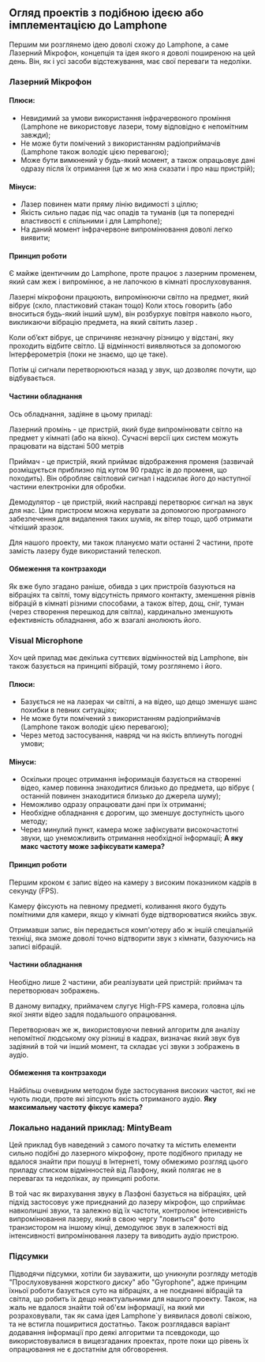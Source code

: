## Огляд проектів з подібною ідеєю або імплементацією до Lamphone
Першим ми розглянемо ідею доволі схожу до Lamphone, а саме Лазерний Мікрофон, концепція та ідея якого я доволі поширеною 
на цей день. Він, як і усі засоби відстежування, має свої переваги та недоліки.

### Лазерний Мікрофон
#### Плюси:
- Невидимий за умови використання інфрачервоного проміння (Lamphone не використовує лазери, тому відповідно є 
непомітним завжди);
- Не може бути помічений з використанням радіоприймачів (Lamphone також володіє цією перевагою);
- Може бути вимкнений у будь-який момент, а також опрацьовує дані одразу після їх отримання (це ж мо
жна сказати і про наш пристрій);

#### Мінуси:
- Лазер повинен мати пряму лінію видимості з ціллю; 
- Якість сильно падає під час опадів та туманів (ця та попередні властивості є спільними і для Lamphone);
- На даний момент інфрачервоне випромінювання доволі легко виявити;

#### Принцип роботи
Є майже ідентичним до Lamphone, проте працює з лазерним променем, який сам жеж і випромінює, а не лапочкою в кімнаті прослуховування.

Лазерні мікрофони працюють, випромінюючи світло на предмет, який вібрує (скло, пластиковий стакан тощо) Коли хтось говорить 
(або вноситься будь-який інший шум), він розбурхує повітря навколо нього, викликаючи вібрацію предмета, на який світить лазер .

Коли об’єкт вібрує, це спричиняє незначну різницю у відстані, яку проходить відбите світло. 
Ці відмінності виявляються за допомогою  Інтерферометрія (поки не знаємо, що це таке).

Потім ці сигнали перетворюються назад у звук, що дозволяє почути, що відбувається.

#### Частини обладнання
Ось обладнання, задіяне в цьому приладі:

Лазерний промінь -
це пристрій, який буде випромінювати світло на предмет у кімнаті (або на вікно). 
Сучасні версії цих систем можуть працювати на відстані 500 метрів

Приймач -
це пристрій, який приймає відображення променя (зазвичай розміщується приблизно під кутом 90 градус
ів до променя, що походить). 
Він обробляє світловий сигнал і надсилає його до наступної частини електроніки для обробки.

Демодулятор - 
це пристрій, який насправді перетворює сигнал на звук для нас. Цим пристроєм можна керувати за 
допомогою програмного забезпечення для  видалення таких шумів, як вітер тощо, щоб отримати чіткіший зразок.

Для нашого проекту, ми також плануємо мати останні 2 частини, проте замість лазеру буде використаний телескоп.

#### Обмеження та контрзаходи
Як вже було згадано раніше, обивда з цих пристроїв базуються на вібраціях та світлі, тому відсутність прямого контакту, 
зменшення рівнів вібрацій в кімнаті різними способами, а також вітер, дощ, сніг, туман 
(через створення перешкод для світла), кардинально зменшують ефективність обладнання, або ж взагалі анолюють його.

### Visual Microphone
Хоч цей прилад має декілька суттєвих відмінностей від Lamphone, він також базується на принципі вібрацій, тому розглянемо і його.

#### Плюси:
- Базується не на лазерах чи світлі, а на відео, що дещо зменшує шанс похибки в певних ситуаціях;
- Не може бути помічений з використанням радіоприймачів (Lamphone також володіє цією перевагою);
- Через метод застосування, навряд чи на якість вплинуть погодні умови;

#### Мінуси:
- Оскільки процес отримання інфоримація базується на створенні відео, камер повинна знаходитися близько до 
предмета, що вібрує ( останній повинен знаходитися близько до джерела шуму);
- Неможливо одразу опрацювати дані при їх отриманні;
- Необхідне обладнання є дорогим, що зменшує доступність цього методу;
- Через минулий пункт, камера може зафіксувати високочастотні звуки, що унеможливить отримання необхідної інформації; **А яку макс частоту може зафіксувати камера?**

#### Принцип роботи
Першим кроком є запис відео на камеру з високим показником кадрів в секунду (FPS). 

Камеру фіксують на певному предметі, коливання якого будуть помітними для камери, якщо у кімнаті буде відтворюватися 
якийсь звук.

Отримавши запис, він передається комп'ютеру або ж іншій спеціальній техніці, яка зможе доволі точно відтворити звук з кімнати,
 базуючись на записі вібрацій.

#### Частини обладнання
Необідно лише 2 частини, аби реалізувати цей пристрій: приймач та перетворювач зображень. 

В даному випадку, приймачем слугує High-FPS камера, головна ціль якої зняти відео задля подальшого опрацювання.

Перетворювач же ж, використовуючи певний алгоритм для аналізу непомітної людському оку різниці в кадрах, визначає який звук 
був задіяний в той чи інший момент, та складає усі звуки з зображень в аудіо.

#### Обмеження та контрзаходи
Найбільш очевидним методом буде застосування високих частот, які не чують люди, проте які зіпсують якість отриманого аудіо. **Яку максимальну частоту фіксує камера?**

### Локально наданий приклад: MintyBeam
Цей приклад був наведений з самого початку та містить елементи сильно подібні до лазерного мікрофону, проте подібного 
приладу не вдалося знайти при пошуці в Інтернеті, тому обмежимо розгляд цього приладу списком відмінностей від Лазфону, 
який полягає не в перевагах та недоліках, ау принципі роботи.

В той час як вирахування звуку в Лазфоні базується на вібраціях, цей підхід застосовує уже приєднаний до лазеру мікрофон, що 
сприймає навколишні звуки, та залежно від їх частоти, контролює інтенсивність випромінювання лазеру, який в свою чергу 
"ловиться" фото транзистором на іншому кінці, демодулює звук в залежності від інтенсивності випромінювання лазеру та 
виводить аудіо пристрою.

### Підсумки
Підводячи підсумки, хотіли би зауважити, що уникнули розгляду методів "Прослуховування жорсткого диску" або "Gyrophone", 
адже принцим їхньої роботи базується суто на вібраціях, а не поєднанні вібрацій та світла, що робить їх дещо неактуальними 
для нашого проекту. Також, на жаль не вдалося знайти той об'єм інформації, на який ми розраховували, так як сама ідея Lamphone`у
виявилася доволі свіжою, та не встигла поширитися достатньо. Також розглядався варіант додавання інформації про деякі алгоритми 
та псевдокоди, що використовувалися в вищезгаданих проектах, проте поки що рівень їх опрацювання не є достатнім для обговорення.  
